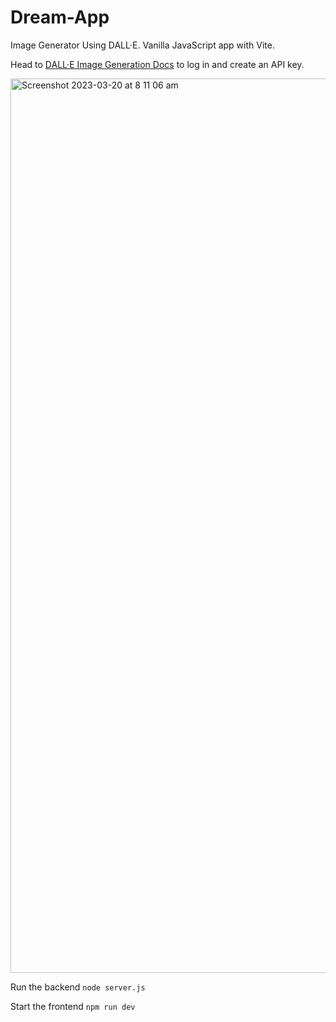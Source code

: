 # Dream-App
Image Generator Using DALL·E. Vanilla JavaScript app with Vite. 

Head to [DALL·E Image Generation Docs](https://platform.openai.com/docs/guides/images) to log in and create an API key.

<img width="1431" alt="Screenshot 2023-03-20 at 8 11 06 am" src="https://user-images.githubusercontent.com/64296934/226213060-d9011089-aa24-4675-8ecd-c68f47065d68.png">

Run the backend
`node server.js`

Start the frontend
`npm run dev`
